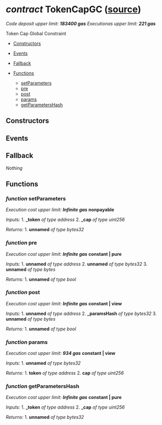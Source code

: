 # *contract* TokenCapGC ([source](https://github.com/daostack/daostack/tree/master/./contracts/globalConstraints/TokenCapGC.sol))
*Code deposit upper limit: **183400 gas***
*Executionas upper limit: **221 gas***

Token Cap Global Constraint
- [Constructors](#constructors)

- [Events](#events)

- [Fallback](#fallback)
- [Functions](#functions)
    - [setParameters](#function-setparameters)
    - [pre](#function-pre)
    - [post](#function-post)
    - [params](#function-params)
    - [getParametersHash](#function-getparametershash)
## Constructors

## Events

## Fallback
*Nothing*
## Functions
### *function* setParameters
*Execution cost upper limit: **Infinite gas***
**nonpayable**

*Inputs:*
    1. **_token** *of type address*
    2. **_cap** *of type uint256*

*Returns:*
    1. **unnamed** *of type bytes32*


### *function* pre
*Execution cost upper limit: **Infinite gas***
**constant | pure**

*Inputs:*
    1. **unnamed** *of type address*
    2. **unnamed** *of type bytes32*
    3. **unnamed** *of type bytes*

*Returns:*
    1. **unnamed** *of type bool*


### *function* post
*Execution cost upper limit: **Infinite gas***
**constant | view**

*Inputs:*
    1. **unnamed** *of type address*
    2. **_paramsHash** *of type bytes32*
    3. **unnamed** *of type bytes*

*Returns:*
    1. **unnamed** *of type bool*


### *function* params
*Execution cost upper limit: **934 gas***
**constant | view**

*Inputs:*
    1. **unnamed** *of type bytes32*

*Returns:*
    1. **token** *of type address*
    2. **cap** *of type uint256*


### *function* getParametersHash
*Execution cost upper limit: **Infinite gas***
**constant | pure**

*Inputs:*
    1. **_token** *of type address*
    2. **_cap** *of type uint256*

*Returns:*
    1. **unnamed** *of type bytes32*


